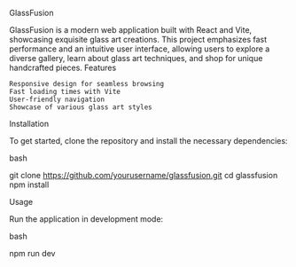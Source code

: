 GlassFusion

GlassFusion is a modern web application built with React and Vite, showcasing exquisite glass art creations. This project emphasizes fast performance and an intuitive user interface, allowing users to explore a diverse gallery, learn about glass art techniques, and shop for unique handcrafted pieces.
Features

    Responsive design for seamless browsing
    Fast loading times with Vite
    User-friendly navigation
    Showcase of various glass art styles

Installation

To get started, clone the repository and install the necessary dependencies:

bash

git clone https://github.com/yourusername/glassfusion.git
cd glassfusion
npm install

Usage

Run the application in development mode:

bash

npm run dev
